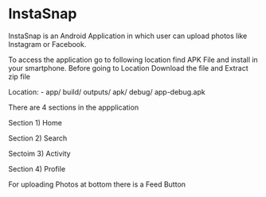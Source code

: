 # InstaSnap
InstaSnap is an Android Application in which user can upload photos like Instagram or Facebook. 


To access the application go to following location find APK File and install in your smartphone. Before going to Location Download the file and Extract zip file


Location: - app/ build/ outputs/ apk/ debug/ app-debug.apk

There are 4 sections in the appplication 

Section 1) Home

Section 2) Search

Sectoim 3) Activity

Section 4) Profile 

For uploading Photos at bottom there is a Feed Button
